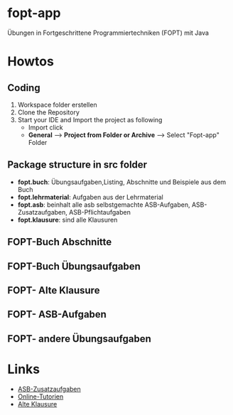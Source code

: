 # fopt-app
Übungen in Fortgeschrittene Programmiertechniken (FOPT) mit Java


# Howtos
##  Coding
1. Workspace folder erstellen
2. Clone the Repository 
3. Start your IDE and Import the project as following
    - Import click
    - **General** --> **Project from Folder or Archive** --> Select "Fopt-app" Folder    
## Package structure in src folder
- **fopt.buch**: Übungsaufgaben,Listing, Abschnitte und Beispiele aus dem Buch
- **fopt.lehrmaterial**: Aufgaben aus der Lehrmaterial 
- **fopt.asb**: beinhalt alle asb selbstgemachte ASB-Aufgaben, ASB-Zusatzaufgaben,  ASB-Pflichtaufgaben
- **fopt.klausure**: sind alle Klausuren

## FOPT-Buch  Abschnitte


## FOPT-Buch Übungsaufgaben

## FOPT- Alte Klausure

## FOPT- ASB-Aufgaben

## FOPT- andere Übungsaufgaben

# Links
* [ASB-Zusatzaufgaben](https://olat.vcrp.de/auth/RepositoryEntry/2535325809/CourseNode/92787204650784)
* [Online-Tutorien](https://olat.vcrp.de/auth/RepositoryEntry/2535325809/CourseNode/94291001914984)
* [Alte Klausure](https://drive.google.com/drive/folders/0B9ZkMECasmz5WlJSQ194Q0FwTG8)
